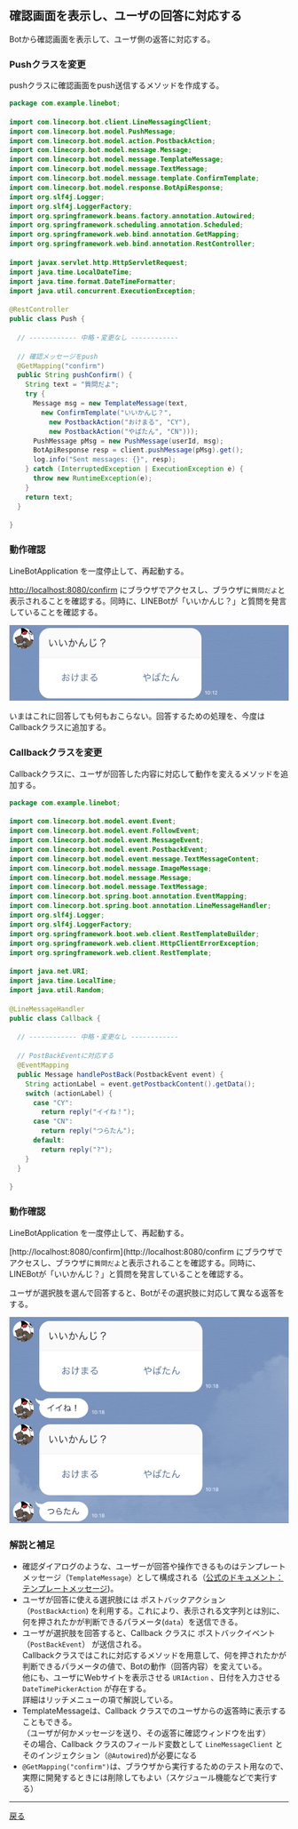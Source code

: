 ## 確認画面を表示し、ユーザの回答に対応する

Botから確認画面を表示して、ユーザ側の返答に対応する。

### Pushクラスを変更

pushクラスに確認画面をpush送信するメソッドを作成する。

```java
package com.example.linebot;

import com.linecorp.bot.client.LineMessagingClient;
import com.linecorp.bot.model.PushMessage;
import com.linecorp.bot.model.action.PostbackAction;
import com.linecorp.bot.model.message.Message;
import com.linecorp.bot.model.message.TemplateMessage;
import com.linecorp.bot.model.message.TextMessage;
import com.linecorp.bot.model.message.template.ConfirmTemplate;
import com.linecorp.bot.model.response.BotApiResponse;
import org.slf4j.Logger;
import org.slf4j.LoggerFactory;
import org.springframework.beans.factory.annotation.Autowired;
import org.springframework.scheduling.annotation.Scheduled;
import org.springframework.web.bind.annotation.GetMapping;
import org.springframework.web.bind.annotation.RestController;

import javax.servlet.http.HttpServletRequest;
import java.time.LocalDateTime;
import java.time.format.DateTimeFormatter;
import java.util.concurrent.ExecutionException;

@RestController
public class Push {

  // ------------ 中略・変更なし ------------ 
    
  // 確認メッセージをpush
  @GetMapping("confirm")
  public String pushConfirm() {
    String text = "質問だよ";
    try {
      Message msg = new TemplateMessage(text,
        new ConfirmTemplate("いいかんじ？",
          new PostbackAction("おけまる", "CY"),
          new PostbackAction("やばたん", "CN")));
      PushMessage pMsg = new PushMessage(userId, msg);
      BotApiResponse resp = client.pushMessage(pMsg).get();
      log.info("Sent messages: {}", resp);
    } catch (InterruptedException | ExecutionException e) {
      throw new RuntimeException(e);
    }
    return text;
  }

}
```

### 動作確認

LineBotApplication を一度停止して、再起動する。

[http://localhost:8080/confirm](http://localhost:8080/confirm) にブラウザでアクセスし、ブラウザに`質問だよ`と表示されることを確認する。同時に、LINEBotが「いいかんじ？」と質問を発言していることを確認する。

![おみくじ時の動作](./fig10a.png)

いまはこれに回答しても何もおこらない。回答するための処理を、今度はCallbackクラスに追加する。

### Callbackクラスを変更

Callbackクラスに、ユーザが回答した内容に対応して動作を変えるメソッドを追加する。

```java
package com.example.linebot;

import com.linecorp.bot.model.event.Event;
import com.linecorp.bot.model.event.FollowEvent;
import com.linecorp.bot.model.event.MessageEvent;
import com.linecorp.bot.model.event.PostbackEvent;
import com.linecorp.bot.model.event.message.TextMessageContent;
import com.linecorp.bot.model.message.ImageMessage;
import com.linecorp.bot.model.message.Message;
import com.linecorp.bot.model.message.TextMessage;
import com.linecorp.bot.spring.boot.annotation.EventMapping;
import com.linecorp.bot.spring.boot.annotation.LineMessageHandler;
import org.slf4j.Logger;
import org.slf4j.LoggerFactory;
import org.springframework.boot.web.client.RestTemplateBuilder;
import org.springframework.web.client.HttpClientErrorException;
import org.springframework.web.client.RestTemplate;

import java.net.URI;
import java.time.LocalTime;
import java.util.Random;

@LineMessageHandler
public class Callback {

  // ------------ 中略・変更なし ------------ 

  // PostBackEventに対応する
  @EventMapping
  public Message handlePostBack(PostbackEvent event) {
    String actionLabel = event.getPostbackContent().getData();
    switch (actionLabel) {
      case "CY":
        return reply("イイね！");
      case "CN":
        return reply("つらたん");
      default:
        return reply("?");
    }
  }

}
```

### 動作確認

LineBotApplication を一度停止して、再起動する。

[http://localhost:8080/confirm](http://localhost:8080/confirm にブラウザでアクセスし、ブラウザに`質問だよ`と表示されることを確認する。同時に、LINEBotが「いいかんじ？」と質問を発言していることを確認する。

ユーザが選択肢を選んで回答すると、Botがその選択肢に対応して異なる返答をする。

![おみくじ時の動作](./fig10b.png)

### 解説と補足

- 確認ダイアログのような、ユーザーが回答や操作できるものはテンプレートメッセージ（`TemplateMessage`）として構成される（[公式のドキュメント：テンプレートメッセージ](https://developers.line.me/ja/docs/messaging-api/reference/#anchor-b920b618f88811c039983809a42a46480e8f237f))。
- ユーザが回答に使える選択肢には ポストバックアクション（`PostBackAction`) を利用する。これにより、表示される文字列とは別に、何を押されたかが判断できるパラメータ(`data`）を送信できる。
- ユーザが選択肢を回答すると、Callback クラスに ポストバックイベント（`PostBackEvent`） が送信される。<br>Callbackクラスではこれに対応するメソッドを用意して、何を押されたかが判断できるパラメータの値で、Botの動作（回答内容）を変えている。<br>他にも、ユーザにWebサイトを表示させる `URIAction` 、日付を入力させる `DateTimePickerAction` が存在する。<br>詳細はリッチメニューの項で解説している。
- TemplateMessageは、Callback クラスでのユーザからの返答時に表示することもできる。<br>（ユーザが何かメッセージを送り、その返答に確認ウィンドウを出す）<br>その場合、Callback クラスのフィールド変数として `LineMessageClient` とそのインジェクション（`@Autowired`)が必要になる
- `@GetMapping("confirm")`は、ブラウザから実行するためのテスト用なので、実際に開発するときには削除してもよい（スケジュール機能などで実行する）

-----

[戻る](../README.md)
